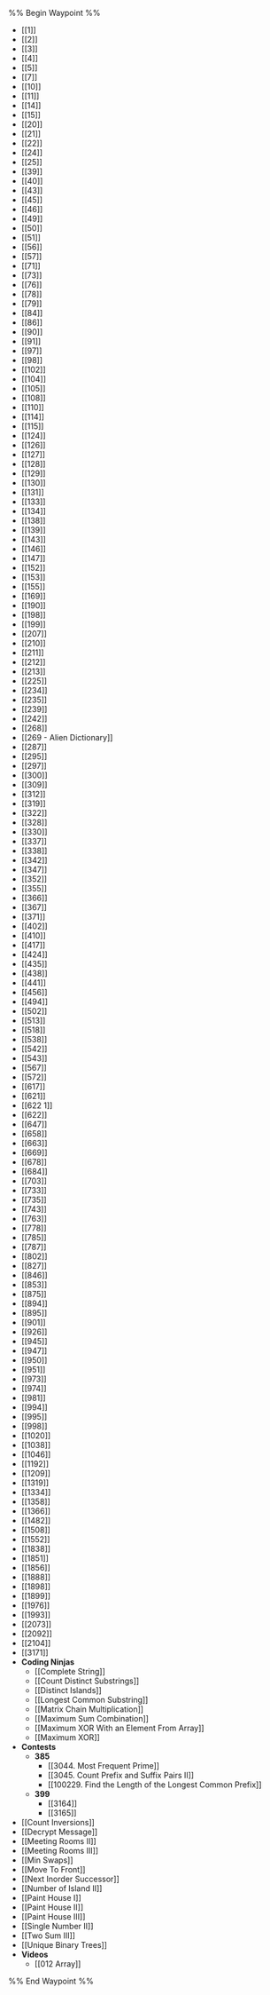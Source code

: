%% Begin Waypoint %%
- [[1]]
- [[2]]
- [[3]]
- [[4]]
- [[5]]
- [[7]]
- [[10]]
- [[11]]
- [[14]]
- [[15]]
- [[20]]
- [[21]]
- [[22]]
- [[24]]
- [[25]]
- [[39]]
- [[40]]
- [[43]]
- [[45]]
- [[46]]
- [[49]]
- [[50]]
- [[51]]
- [[56]]
- [[57]]
- [[71]]
- [[73]]
- [[76]]
- [[78]]
- [[79]]
- [[84]]
- [[86]]
- [[90]]
- [[91]]
- [[97]]
- [[98]]
- [[102]]
- [[104]]
- [[105]]
- [[108]]
- [[110]]
- [[114]]
- [[115]]
- [[124]]
- [[126]]
- [[127]]
- [[128]]
- [[129]]
- [[130]]
- [[131]]
- [[133]]
- [[134]]
- [[138]]
- [[139]]
- [[143]]
- [[146]]
- [[147]]
- [[152]]
- [[153]]
- [[155]]
- [[169]]
- [[190]]
- [[198]]
- [[199]]
- [[207]]
- [[210]]
- [[211]]
- [[212]]
- [[213]]
- [[225]]
- [[234]]
- [[235]]
- [[239]]
- [[242]]
- [[268]]
- [[269 - Alien Dictionary]]
- [[287]]
- [[295]]
- [[297]]
- [[300]]
- [[309]]
- [[312]]
- [[319]]
- [[322]]
- [[328]]
- [[330]]
- [[337]]
- [[338]]
- [[342]]
- [[347]]
- [[352]]
- [[355]]
- [[366]]
- [[367]]
- [[371]]
- [[402]]
- [[410]]
- [[417]]
- [[424]]
- [[435]]
- [[438]]
- [[441]]
- [[456]]
- [[494]]
- [[502]]
- [[513]]
- [[518]]
- [[538]]
- [[542]]
- [[543]]
- [[567]]
- [[572]]
- [[617]]
- [[621]]
- [[622 1]]
- [[622]]
- [[647]]
- [[658]]
- [[663]]
- [[669]]
- [[678]]
- [[684]]
- [[703]]
- [[733]]
- [[735]]
- [[743]]
- [[763]]
- [[778]]
- [[785]]
- [[787]]
- [[802]]
- [[827]]
- [[846]]
- [[853]]
- [[875]]
- [[894]]
- [[895]]
- [[901]]
- [[926]]
- [[945]]
- [[947]]
- [[950]]
- [[951]]
- [[973]]
- [[974]]
- [[981]]
- [[994]]
- [[995]]
- [[998]]
- [[1020]]
- [[1038]]
- [[1046]]
- [[1192]]
- [[1209]]
- [[1319]]
- [[1334]]
- [[1358]]
- [[1366]]
- [[1482]]
- [[1508]]
- [[1552]]
- [[1838]]
- [[1851]]
- [[1856]]
- [[1888]]
- [[1898]]
- [[1899]]
- [[1976]]
- [[1993]]
- [[2073]]
- [[2092]]
- [[2104]]
- [[3171]]
- **Coding Ninjas**
	- [[Complete String]]
	- [[Count Distinct Substrings]]
	- [[Distinct Islands]]
	- [[Longest Common Substring]]
	- [[Matrix Chain Multiplication]]
	- [[Maximum Sum Combination]]
	- [[Maximum XOR With an Element From Array]]
	- [[Maximum XOR]]
- **Contests**
	- **385**
		- [[3044. Most Frequent Prime]]
		- [[3045. Count Prefix and Suffix Pairs II]]
		- [[100229. Find the Length of the Longest Common Prefix]]
	- **399**
		- [[3164]]
		- [[3165]]
- [[Count Inversions]]
- [[Decrypt Message]]
- [[Meeting Rooms II]]
- [[Meeting Rooms III]]
- [[Min Swaps]]
- [[Move To Front]]
- [[Next Inorder Successor]]
- [[Number of Island II]]
- [[Paint House I]]
- [[Paint House II]]
- [[Paint House III]]
- [[Single Number II]]
- [[Two Sum III]]
- [[Unique Binary Trees]]
- **Videos**
	- [[012 Array]]

%% End Waypoint %%